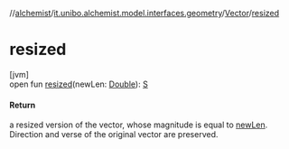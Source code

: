 //[alchemist](../../../index.md)/[it.unibo.alchemist.model.interfaces.geometry](../index.md)/[Vector](index.md)/[resized](resized.md)

# resized

[jvm]\
open fun [resized](resized.md)(newLen: [Double](https://kotlinlang.org/api/latest/jvm/stdlib/kotlin/-double/index.html)): [S](index.md)

#### Return

a resized version of the vector, whose magnitude is equal to [newLen](resized.md). Direction and verse of the original vector are preserved.
